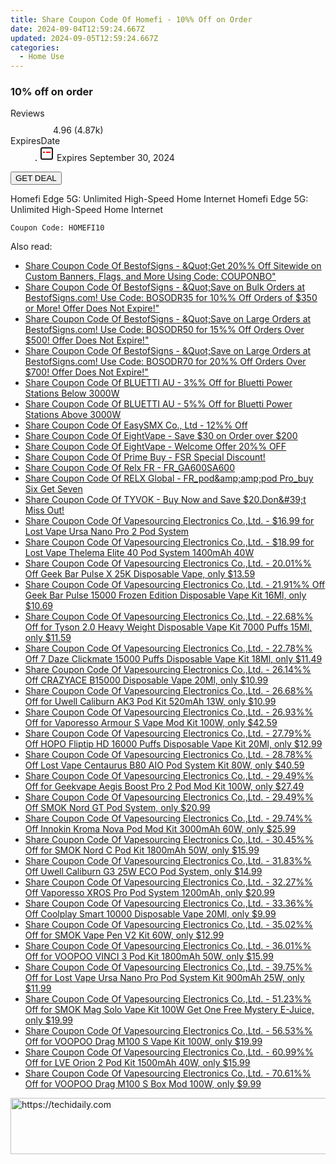 ```yaml
---
title: Share Coupon Code Of Homefi - 10%% Off on Order
date: 2024-09-04T12:59:24.667Z
updated: 2024-09-05T12:59:24.667Z
categories:
  - Home Use
---
```



<main class="px-4 py-6 sm:p-6 md:px-8 md:py-10">
  <div class="mx-auto grid max-w-4xl grid-cols-1">
    <div class="relative col-start-1 row-start-1 flex flex-col-reverse rounded-lg bg-gradient-to-t from-black/75 via-black/0 p-3 sm:row-start-2 sm:bg-none sm:p-0 lg:row-start-1">
      <h3 class="mt-1 text-lg font-semibold text-white sm:text-slate-900 md:text-2xl dark:sm:text-white">10% off on order</h3>
    </div>
        <dl class="row-start-2 mt-4 flex items-center text-xs font-medium sm:row-start-3 sm:mt-1 md:mt-2.5 lg:row-start-2">
      <dt class="sr-only">Reviews</dt>
      <dd class="flex items-center text-indigo-600 dark:text-indigo-400">
        <svg width="24" height="24" fill="none" aria-hidden="true" class="mr-1 stroke-current dark:stroke-indigo-500">
          <path d="m12 5 2 5h5l-4 4 2.103 5L12 16l-5.103 3L9 14l-4-4h5l2-5Z" stroke-width="2" stroke-linecap="round" stroke-linejoin="round" />
        </svg>
        <span>4.96 <span class="font-normal text-slate-400">(4.87k)</span></span>
      </dd>
      <dt class="sr-only">ExpiresDate</dt>
      <dd class="flex items-center">
        <svg width="2" height="2" aria-hidden="true" fill="currentColor" class="mx-3 text-slate-300">
          <circle cx="1" cy="1" r="1" />
        </svg>
        <svg width="24" height="24" viewBox="0 0 24 24" fill="none" stroke="currentColor" stroke-width="2">
          <rect x="3" y="3" width="18" height="18" rx="2" fill="#fff" />
          <path d="M6 10L18 10" stroke="red" stroke-width="2" fill="none" />
          <path d="M10 6L10 18" stroke="#fff" stroke-width="2" fill="none" />
        </svg>
        Expires September 30, 2024      </dd>
    </dl>
    <div class="col-start-1 row-start-3 mt-4 self-center sm:col-start-2 sm:row-span-2 sm:row-start-2 sm:mt-0 lg:col-start-1 lg:row-start-3 lg:row-end-4 lg:mt-6">
      <button type="button" onClick="javascript:window.open(decodeURIComponent('https%3A%2F%2Fwww.shareasale.com%2Fu.cfm%3Fd%3D1072100%26m%3D136652%26u%3D4338022'), '_blank');void(0);" class="rounded-lg bg-red-600 px-3 py-2 text-sm font-medium leading-6 text-white">
       GET DEAL
      </button>
    </div>
    <p class="col-start-1 mt-4 text-sm leading-6 sm:col-span-2 lg:col-span-1 lg:row-start-4 lg:mt-6 dark:text-slate-400">Homefi Edge 5G: Unlimited High-Speed Home Internet 
Homefi Edge 5G: Unlimited High-Speed Home Internet</p>
    <p class="mt-4">
      <code class="bg-purple-900 p-4 text-sm font-bold text-white" onClick="javascript:window.open(decodeURIComponent('https%3A%2F%2Fwww.shareasale.com%2Fu.cfm%3Fd%3D1072100%26m%3D136652%26u%3D4338022'), '_blank');void(0);">Coupon Code: <span class="bg-green-500 p-2 rounded tracking-widest">HOMEFI10</span></code>
    </p>
  </div>
</main>
<span class="atpl-alsoreadstyle">Also read:</span>
<div><ul>
<li><a href="https://coupons.techidaily.com/coupon-1088225-share-63219-sale/"><u>Share Coupon Code Of BestofSigns - &Quot;Get 	20%% Off Sitewide on Custom Banners, Flags, and More Using Code: COUPONBO&quot;</u></a></li>
<li><a href="https://coupons.techidaily.com/coupon-751252-share-63219-sale/"><u>Share Coupon Code Of BestofSigns - &Quot;Save on Bulk Orders at BestofSigns.com! Use Code: BOSODR35 for 10%% Off Orders of $350 or More! Offer Does Not Expire!&quot;</u></a></li>
<li><a href="https://coupons.techidaily.com/coupon-751253-share-63219-sale/"><u>Share Coupon Code Of BestofSigns - &Quot;Save on Large Orders at BestofSigns.com! Use Code: BOSODR50 for 15%% Off Orders Over $500! Offer Does Not Expire!&quot;</u></a></li>
<li><a href="https://coupons.techidaily.com/coupon-751254-share-63219-sale/"><u>Share Coupon Code Of BestofSigns - &Quot;Save on Large Orders at BestofSigns.com! Use Code: BOSODR70 for 20%% Off Orders Over $700! Offer Does Not Expire!&quot;</u></a></li>
<li><a href="https://coupons.techidaily.com/coupon-1083022-share-109567-sale/"><u>Share Coupon Code Of BLUETTI AU - 3%% Off for Bluetti Power Stations Below 3000W</u></a></li>
<li><a href="https://coupons.techidaily.com/coupon-1083021-share-109567-sale/"><u>Share Coupon Code Of BLUETTI AU - 5%% Off for Bluetti Power Stations Above 3000W</u></a></li>
<li><a href="https://coupons.techidaily.com/coupon-1106031-share-81748-sale/"><u>Share Coupon Code Of EasySMX Co., Ltd - 12%% Off</u></a></li>
<li><a href="https://coupons.techidaily.com/coupon-1114216-share-59344-sale/"><u>Share Coupon Code Of EightVape - Save $30 on Order over $200</u></a></li>
<li><a href="https://coupons.techidaily.com/coupon-1114215-share-59344-sale/"><u>Share Coupon Code Of EightVape - Welcome Offer 20%% OFF</u></a></li>
<li><a href="https://coupons.techidaily.com/coupon-1113038-share-96806-sale/"><u>Share Coupon Code Of Prime Buy - FSR Special Discount!</u></a></li>
<li><a href="https://coupons.techidaily.com/coupon-1114559-share-92020-sale/"><u>Share Coupon Code Of Relx FR - FR_GA600SA600</u></a></li>
<li><a href="https://coupons.techidaily.com/coupon-1111726-share-92020-sale/"><u>Share Coupon Code Of RELX Global - FR_pod&amp;amp;amp;pod Pro_buy Six Get Seven</u></a></li>
<li><a href="https://coupons.techidaily.com/coupon-1113441-share-155934-sale/"><u>Share Coupon Code Of TYVOK - Buy Now and Save $20.Don&amp;#39;t Miss Out!</u></a></li>
<li><a href="https://coupons.techidaily.com/coupon-1113757-share-90958-sale/"><u>Share Coupon Code Of Vapesourcing Electronics Co.,Ltd. - $16.99 for Lost Vape Ursa Nano Pro 2 Pod System</u></a></li>
<li><a href="https://coupons.techidaily.com/coupon-1113756-share-90958-sale/"><u>Share Coupon Code Of Vapesourcing Electronics Co.,Ltd. - $18.99 for Lost Vape Thelema Elite 40 Pod System 1400mAh 40W</u></a></li>
<li><a href="https://coupons.techidaily.com/coupon-1114243-share-90958-sale/"><u>Share Coupon Code Of Vapesourcing Electronics Co.,Ltd. - 20.01%% Off Geek Bar Pulse X 25K Disposable Vape, only $13.59</u></a></li>
<li><a href="https://coupons.techidaily.com/coupon-1114245-share-90958-sale/"><u>Share Coupon Code Of Vapesourcing Electronics Co.,Ltd. - 21.91%% Off Geek Bar Pulse 15000 Frozen Edition Disposable Vape Kit 16Ml, only $10.69</u></a></li>
<li><a href="https://coupons.techidaily.com/coupon-1024539-share-90958-sale/"><u>Share Coupon Code Of Vapesourcing Electronics Co.,Ltd. - 22.68%% Off for Tyson 2.0 Heavy Weight Disposable Vape Kit 7000 Puffs 15Ml, only $11.59</u></a></li>
<li><a href="https://coupons.techidaily.com/coupon-1100388-share-90958-sale/"><u>Share Coupon Code Of Vapesourcing Electronics Co.,Ltd. - 22.78%% Off 7 Daze Clickmate 15000 Puffs Disposable Vape Kit 18Ml, only $11.49</u></a></li>
<li><a href="https://coupons.techidaily.com/coupon-1080875-share-90958-sale/"><u>Share Coupon Code Of Vapesourcing Electronics Co.,Ltd. - 26.14%% Off CRAZYACE B15000 Disposable Vape 20Ml, only $10.99</u></a></li>
<li><a href="https://coupons.techidaily.com/coupon-979075-share-90958-sale/"><u>Share Coupon Code Of Vapesourcing Electronics Co.,Ltd. - 26.68%% Off for Uwell Caliburn AK3 Pod Kit 520mAh 13W, only $10.99</u></a></li>
<li><a href="https://coupons.techidaily.com/coupon-1058159-share-90958-sale/"><u>Share Coupon Code Of Vapesourcing Electronics Co.,Ltd. - 26.93%% Off for Vaporesso Armour S Vape Mod Kit 100W, only $42.59</u></a></li>
<li><a href="https://coupons.techidaily.com/coupon-1113417-share-90958-sale/"><u>Share Coupon Code Of Vapesourcing Electronics Co.,Ltd. - 27.79%% Off HOPO Fliptip HD 16000 Puffs Disposable Vape Kit 20Ml, only $12.99</u></a></li>
<li><a href="https://coupons.techidaily.com/coupon-1060143-share-90958-sale/"><u>Share Coupon Code Of Vapesourcing Electronics Co.,Ltd. - 28.78%% Off Lost Vape Centaurus B80 AIO Pod System Kit 80W, only $40.59</u></a></li>
<li><a href="https://coupons.techidaily.com/coupon-988886-share-90958-sale/"><u>Share Coupon Code Of Vapesourcing Electronics Co.,Ltd. - 29.49%% Off for Geekvape Aegis Boost Pro 2 Pod Mod Kit 100W, only $27.49</u></a></li>
<li><a href="https://coupons.techidaily.com/coupon-1069751-share-90958-sale/"><u>Share Coupon Code Of Vapesourcing Electronics Co.,Ltd. - 29.49%% Off SMOK Nord GT Pod System, only $20.99</u></a></li>
<li><a href="https://coupons.techidaily.com/coupon-1093537-share-90958-sale/"><u>Share Coupon Code Of Vapesourcing Electronics Co.,Ltd. - 29.74%% Off Innokin Kroma Nova Pod Mod Kit 3000mAh 60W, only $25.99</u></a></li>
<li><a href="https://coupons.techidaily.com/coupon-1021496-share-90958-sale/"><u>Share Coupon Code Of Vapesourcing Electronics Co.,Ltd. - 30.45%% Off for SMOK Nord C Pod Kit 1800mAh 50W, only $15.99</u></a></li>
<li><a href="https://coupons.techidaily.com/coupon-1084142-share-90958-sale/"><u>Share Coupon Code Of Vapesourcing Electronics Co.,Ltd. - 31.83%% Off Uwell Caliburn G3 25W ECO Pod System, only $14.99</u></a></li>
<li><a href="https://coupons.techidaily.com/coupon-1080278-share-90958-sale/"><u>Share Coupon Code Of Vapesourcing Electronics Co.,Ltd. - 32.27%% Off Vaporesso XROS Pro Pod System 1200mAh, only $20.99</u></a></li>
<li><a href="https://coupons.techidaily.com/coupon-1087945-share-90958-sale/"><u>Share Coupon Code Of Vapesourcing Electronics Co.,Ltd. - 33.36%% Off Coolplay Smart 10000 Disposable Vape 20Ml, only $9.99</u></a></li>
<li><a href="https://coupons.techidaily.com/coupon-716195-share-90958-sale/"><u>Share Coupon Code Of Vapesourcing Electronics Co.,Ltd. - 35.02%% Off for SMOK Vape Pen V2 Kit 60W, only $12.99</u></a></li>
<li><a href="https://coupons.techidaily.com/coupon-996071-share-90958-sale/"><u>Share Coupon Code Of Vapesourcing Electronics Co.,Ltd. - 36.01%% Off for VOOPOO VINCI 3 Pod Kit 1800mAh 50W, only $15.99</u></a></li>
<li><a href="https://coupons.techidaily.com/coupon-940109-share-90958-sale/"><u>Share Coupon Code Of Vapesourcing Electronics Co.,Ltd. - 39.75%% Off for Lost Vape Ursa Nano Pro Pod System Kit 900mAh 25W, only $11.99</u></a></li>
<li><a href="https://coupons.techidaily.com/coupon-1028464-share-90958-sale/"><u>Share Coupon Code Of Vapesourcing Electronics Co.,Ltd. - 51.23%% Off for SMOK Mag Solo Vape Kit 100W Get One Free Mystery E-Juice, only $19.99</u></a></li>
<li><a href="https://coupons.techidaily.com/coupon-1028168-share-90958-sale/"><u>Share Coupon Code Of Vapesourcing Electronics Co.,Ltd. - 56.53%% Off for VOOPOO Drag M100 S Vape Kit 100W, only $19.99</u></a></li>
<li><a href="https://coupons.techidaily.com/coupon-1005252-share-90958-sale/"><u>Share Coupon Code Of Vapesourcing Electronics Co.,Ltd. - 60.99%% Off for LVE Orion 2 Pod Kit 1500mAh 40W, only $15.99</u></a></li>
<li><a href="https://coupons.techidaily.com/coupon-1028474-share-90958-sale/"><u>Share Coupon Code Of Vapesourcing Electronics Co.,Ltd. - 70.61%% Off for VOOPOO Drag M100 S Box Mod 100W, only $9.99</u></a></li>
</ul></div>

<ins class="adsbygoogle"
      style="display:block"
      data-ad-client="ca-pub-7571918770474297"
      data-ad-slot="8358498916"
      data-ad-format="auto"
      data-full-width-responsive="true"></ins>
<!-- affiliate ads begin -->
<a href="https://appsumo.8odi.net/c/5597632/2132162/7443" target="_top" id="2132162">
  <img src="//a.impactradius-go.com/display-ad/7443-2132162" border="0" alt="https://techidaily.com" width="728" height="90"/>
</a>
<img height="0" width="0" src="https://appsumo.8odi.net/i/5597632/2132162/7443" style="position:absolute;visibility:hidden;" border="0" />
<!-- affiliate ads end -->